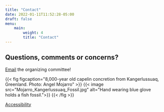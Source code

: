 ```yaml
---
title: "Contact"
date: 2022-01-11T11:52:28-05:00
draft: false
menu:
    main:
        weight: 4
        title: "Contact"
---
```


## Questions, comments or concerns? #

[Email](mailto:NEGEOBIO2022@gmail.com) the organizing committee!

{{< fig figcaption="8,000-year old capelin concretion from Kangerlussuaq, Greenland. Photo: Angel Mojarro" >}}
{{< image src="Mojarro_Kangerlussuaq_Fossil.jpg" alt="Hand wearing blue glove holds a fish fossil.">}}
{{< /fig >}}

<footer>
 <a href="https://accessibility.mit.edu">Accessibility</a>
</footer>
